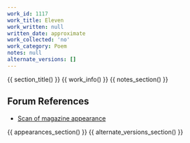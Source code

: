 ```yaml
---
work_id: 1117
work_title: Eleven
work_written: null
written_date: approximate
work_collected: 'no'
work_category: Poem
notes: null
alternate_versions: []
---
```


{{ section_title() }}
{{ work_info() }}
{{ notes_section() }}
## Forum References
- [Scan of magazine appearance](https://bukowskiforum.com/threads/finish-tarot-eleven-no-bra-no-panties-a-bit-of-light-for-the-toad-wormwood-review-no-53-1974.12752/)

{{ appearances_section() }}
{{ alternate_versions_section() }}